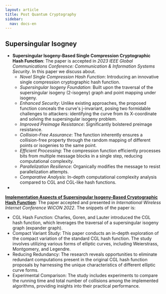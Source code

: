 ```yaml
---
layout: article
title: Post Quantum Cryptography
sidebar:
  nav: docs-en
---
```

## Supersingular Isogney
* **Supersingular Isogeny-Based Single Compression Cryptographic Hash Function**: The paper is accepted in *2023 IEEE Global Communications Conference: Communication & Information Systems Security*. In this paper we discuss about.
  * *Novel Single Compression Hash Function*: Introducing an innovative single compression cryptographic hash function.
  * *Supersingular Isogeny Foundation*: Built upon the traversal of the supersingular isogeny (2-isogeny) graph and point mapping under isogeny.
  * *Enhanced Security*: Unlike existing approaches, the proposed function conceals the curve's j-invariant, posing two formidable challenges to attackers: identifying the curve from its X-coordinate and solving the supersingular isogeny problem.
  * *Improved Preimage Resistance*: Significantly bolstered preimage resistance.
  * *Collision-Free Assurance*: The function inherently ensures a collision-free property through the random mapping of different points or isogenies to the same point.
  * *Efficient Processing*: The compression function efficiently processes bits from multiple message blocks in a single step, reducing computational complexity.
  * *Parallelization Resilience*: Organically modifies the message to resist parallelization attempts.
  * *Comparative Analysis*: In-depth computational complexity analysis compared to CGL and CGL-like hash functions.
* <a id="raw-url" href="https://link.springer.com/chapter/10.1007/978-3-031-27041-3_2">
**Implementation Aspects of Supersingular Isogeny-Based Cryptographic Hash Function**</a>: The paper accepted and presented in *International Wireless Internet Conference WiCON 2022*. The snippets of the paper is:
  * CGL Hash Function: Charles, Goren, and Lauter introduced the CGL hash function, which leverages the traversal of a supersingular isogeny graph (expander graph).
  * Compact Variant Study: This paper conducts an in-depth exploration of the compact variation of the standard CGL hash function. The study involves utilizing various forms of elliptic curves, including Weierstrass, Montgomery, and Legendre.
  * Reducing Redundancy: The research reveals opportunities to eliminate redundant computations present in the original CGL hash function proposals by harnessing the unique characteristics of different elliptic curve forms.
  * Experimental Comparison: The study includes experiments to compare the running time and total number of collisions among the implemented algorithms, providing insights into their practical performance.
